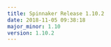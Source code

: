 ```yaml
---
title: Spinnaker Release 1.10.2
date: 2018-11-05 09:38:18
major_minor: 1.10
version: 1.10.2
---
```


<script src="https://gist.github.com/spinnaker-release/cf93cc68547ae25e3d6061c09a37f8c0.js"/>
